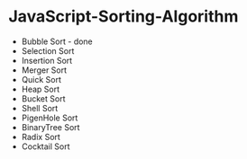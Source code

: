 # JavaScript-Sorting-Algorithm

  <ul>
    <li>Bubble Sort - done</li>
    <li>Selection Sort</li>
    <li>Insertion Sort</li>
    <li>Merger Sort</li>
    <li>Quick Sort</li>
    <li>Heap Sort</li>
    <li>Bucket Sort</li>
    <li>Shell Sort</li>
    <li>PigenHole Sort</li>
    <li> BinaryTree Sort</li>
    <li>Radix Sort </li>
    <li>Cocktail Sort</li>
  </ul>

